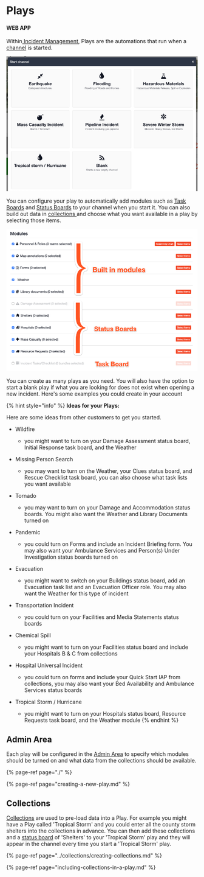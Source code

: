 # Plays

#### WEB APP

Within[ Incident Management](../getting-started.md), Plays are the automations that run when a [channel](../channels/) is started.

![](../../.gitbook/assets/plays.png)

You can configure your play to automatically add modules such as [Task Boards](../task-boards.md) and [Status Boards](../status-boards/) to your channel when you start it. You can also build out data in [collections ](../collections/)and choose what you want available in a play by selecting those items. 

![](../../.gitbook/assets/plays-2.png)

You can create as many plays as you need. You will also have the option to start a blank play if what you are looking for does not exist when opening a new incident. Here's some examples you could create in your account

{% hint style="info" %}
**Ideas for your Plays:**

Here are some ideas from other customers to get you started.

* Wildfire
  * you might want to turn on your Damage Assessment status board, Initial Response task board, and the Weather 
* Missing Person Search
  * you may want to turn on the Weather, your Clues status board, and Rescue Checklist task board, you can also choose what task lists you want available 
* Tornado
  * you may want to turn on your Damage and Accommodation status boards. You might also want the Weather and Library Documents turned on 
* Pandemic

  * you could turn on Forms and include an Incident Briefing form. You may also want your Ambulance Services and Person\(s\) Under Investigation status boards turned on

* Evacuation
  * you might want to switch on your Buildings status board, add an Evacuation task list and an Evacuation Officer role. You may also want the Weather for this type of incident 
* Transportation Incident
  * you could turn on your Facilities and Media Statements status boards  
* Chemical Spill
  * you might want to turn on your Facilities status board and include your Hospitals B & C from collections 
* Hospital Universal Incident
  * you could turn on forms and include your Quick Start IAP from collections, you may also want your Bed Availability and Ambulance Services status boards 
* Tropical Storm / Hurricane
  * you might want to turn on your Hospitals status board, Resource Requests task board, and the Weather module
{% endhint %}

## Admin Area

Each play will be configured in the [Admin Area](../admin-area.md) to specify which modules should be turned on and what data from the collections should be available. 

{% page-ref page="./" %}

{% page-ref page="creating-a-new-play.md" %}

## Collections

[Collections](../collections/) are used to pre-load data into a Play. For example you might have a Play called 'Tropical Storm' and you could enter all the county storm shelters into the collections in advance. You can then add these collections and a [status board](../status-boards/) of 'Shelters' to your 'Tropical Storm' play and they will appear in the channel every time you start a 'Tropical Storm' play.

{% page-ref page="../collections/creating-collections.md" %}

{% page-ref page="including-collections-in-a-play.md" %}



